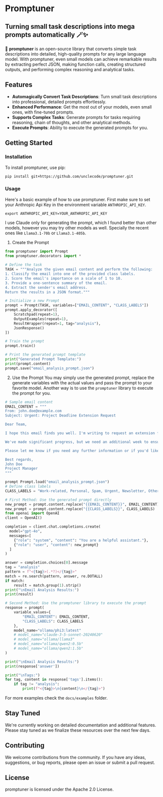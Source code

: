 # Promptuner
## Turning small task descriptions into mega prompts automatically 🪄✨

🚀 **promptuner** is an open-source library that converts simple task descriptions into detailed, high-quality prompts for any large language model. With promptuner, even small models can achieve remarkable results by extracting perfect JSON, making function calls, creating structured outputs, and performing complex reasoning and analytical tasks.

## Features

- **Automagically Convert Task Descriptions**: Turn small task descriptions into professional, detailed prompts effortlessly.
- **Enhanced Performance**: Get the most out of your models, even small ones, with fine-tuned prompts.
- **Supports Complex Tasks**: Generate prompts for tasks requiring reasoning, chain of thoughts, and other analytical methods.
- **Execute Prompts**: Ability to execute the generated prompts for you.

## Getting Started

### Installation

To install promptuner, use pip:

```bash
pip install git+https://github.com/unclecode/promptuner.git
```

### Usage

Here's a basic example of how to use promptuner. First make sure to set your Anthropic Api Key in the environment variable `ANTHROPIC_API_KEY`.
```
export ANTHROPIC_API_KEY=YOUR_ANTHROPIC_API_KEY
```

I use Claude only for generating the prompt, which I found better than other models, however you may try other models as well. Specially the recent ones like `Llama3.1-70b` or `Llama3.1-405b`.

1. Create the Prompt
```python
from promptuner import Prompt
from promptuner.decorators import *
 
# Define the task
TASK = """Analyze the given email content and perform the following:
1. Classify the email into one of the provided class labels.
2. Score the email's importance on a scale of 1 to 10.
3. Provide a one-sentence summary of the email.
4. Extract the sender's email address.
Return the results in a JSON format."""

# Initialize a new Prompt
prompt = Prompt(TASK, variables=["EMAIL_CONTENT", "CLASS_LABELS"])
prompt.apply_decorator([
    Scratchpad(repeat=1),
    OutputExamples(repeat=1),
    ResultWrapper(repeat=1, tag="analysis"),
    JsonResponse()
])

# Train the prompt
prompt.train()

# Print the generated prompt template
print("Generated Prompt Template:")
print(prompt.content)
prompt.save("email_analysis_prompt.json")
```

2. Use the Prompt
You may simply use the generated prompt, replace the generate variables with the actual values and pass the prompt to your favorite model. Another way is to use the `promptuner` library to execute the prompt for you.

```python
# Sample email content
EMAIL_CONTENT = """
From: john.doe@example.com
Subject: Urgent: Project Deadline Extension Request

Dear Team,

I hope this email finds you well. I'm writing to request an extension for the upcoming project deadline. Due to unforeseen circumstances, including a critical team member's illness and some technical challenges we've encountered, we're slightly behind schedule.

We've made significant progress, but we need an additional week to ensure we deliver a high-quality product. I believe this extension will allow us to address all remaining issues and exceed your expectations.

Please let me know if you need any further information or if you'd like to discuss this matter in more detail. I appreciate your understanding and look forward to your response.

Best regards,
John Doe
Project Manager
"""

prompt Prompt.load("email_analysis_prompt.json")
# Define class labels
CLASS_LABELS = "Work-related, Personal, Spam, Urgent, Newsletter, Other"

# First Method: Use the generated prompt directly
new_prompt = prompt.content.replace("{{EMAIL_CONTENT}}", EMAIL_CONTENT)
new_prompt = prompt.content.replace("{{CLASS_LABELS}}", CLASS_LABELS)
from openai import OpenAI
client = OpenAI()

completion = client.chat.completions.create(
  model="gpt-4o",
  messages=[
    {"role": "system", "content": "You are a helpful assistant."},
    {"role": "user", "content": new_prompt}
  ]
)

answer = completion.choices[0].message
tag = "analysis"
pattern = f"<{tag}>(.*?)</{tag}>"
match = re.search(pattern, answer, re.DOTALL)
if match:
    result = match.group(1).strip()
print("\nEmail Analysis Results:")
print(result)

# Second Method: Use the promptuner library to execute the prompt
response = prompt(
    variable_values={
        "EMAIL_CONTENT": EMAIL_CONTENT,
        "CLASS_LABELS": CLASS_LABELS
    },
    model_name="ollama/phi3:latest"
    # model_name="claude-3-5-sonnet-20240620"
    # model_name="ollama/llama3"
    # model_name="ollama/qwen2:0.5b"
    # model_name="ollama/qwen2:1.5b"
)

print("\nEmail Analysis Results:")
print(response['answer'])

print("\nTags:")
for tag, content in response['tags'].items():
    if tag != "analysis":
        print(f"<{tag}>\n{content}\n</{tag}>")

```

For more examples check the `docs/examples` folder.

## Stay Tuned

We're currently working on detailed documentation and additional features. Please stay tuned as we finalize these resources over the next few days.

## Contributing

We welcome contributions from the community. If you have any ideas, suggestions, or bug reports, please open an issue or submit a pull request.

## License

promptuner is licensed under the Apache 2.0 License.

